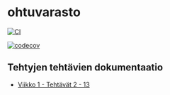 # ohtuvarasto
[![CI](https://github.com/Tapir79/ohtuvarasto/actions/workflows/main.yml/badge.svg)](https://github.com/Tapir79/ohtuvarasto/actions/)

[![codecov](https://codecov.io/github/Tapir79/ohtuvarasto/graph/badge.svg?token=TYZUSTGBQD)](https://codecov.io/github/Tapir79/ohtuvarasto)


## Tehtyjen tehtävien dokumentaatio
* [Viikko 1 - Tehtävät 2 - 13](https://github.com/Tapir79/ohtuvarasto/tree/main/dokumentaatio/tehtavat.md)